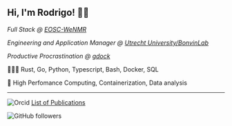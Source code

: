 ## Hi, I'm Rodrigo! 👋🏽

*Full Stack @ [EOSC-WeNMR](https://wenmr.science.uu.nl)*

*Engineering and Application Manager @ [Utrecht University/BonvinLab](https://bonvinlab.org)*

*Productive Procrastination @ [gdock](https://github.com/gdocking)*

👨🏽‍💻 Rust, Go, Python, Typescript, Bash, Docker, SQL

💾 High Perfomance Computing, Containerization, Data analysis

* * *

![Orcid](https://info.orcid.org/wp-content/uploads/2020/12/orcid_16x16.gif) [List of Publications](https://orcid.org/0000-0001-5267-3002)

![GitHub followers](https://img.shields.io/github/followers/rvhonorato)

